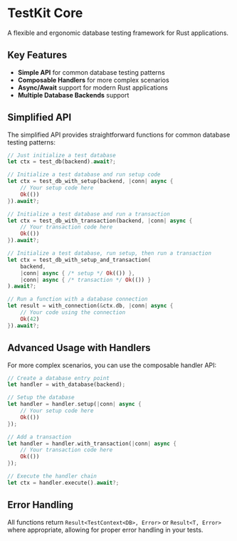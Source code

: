 # TestKit Core

A flexible and ergonomic database testing framework for Rust applications.

## Key Features

- **Simple API** for common database testing patterns
- **Composable Handlers** for more complex scenarios
- **Async/Await** support for modern Rust applications
- **Multiple Database Backends** support

## Simplified API

The simplified API provides straightforward functions for common database testing patterns:

```rust
// Just initialize a test database
let ctx = test_db(backend).await?;

// Initialize a test database and run setup code
let ctx = test_db_with_setup(backend, |conn| async {
    // Your setup code here
    Ok(())
}).await?;

// Initialize a test database and run a transaction
let ctx = test_db_with_transaction(backend, |conn| async {
    // Your transaction code here
    Ok(())
}).await?;

// Initialize a test database, run setup, then run a transaction
let ctx = test_db_with_setup_and_transaction(
    backend,
    |conn| async { /* setup */ Ok(()) },
    |conn| async { /* transaction */ Ok(()) }
).await?;

// Run a function with a database connection
let result = with_connection(&ctx.db, |conn| async {
    // Your code using the connection
    Ok(42)
}).await?;
```

## Advanced Usage with Handlers

For more complex scenarios, you can use the composable handler API:

```rust
// Create a database entry point
let handler = with_database(backend);

// Setup the database
let handler = handler.setup(|conn| async {
    // Your setup code here
    Ok(())
});

// Add a transaction
let handler = handler.with_transaction(|conn| async {
    // Your transaction code here
    Ok(())
});

// Execute the handler chain
let ctx = handler.execute().await?;
```

## Error Handling

All functions return `Result<TestContext<DB>, Error>` or `Result<T, Error>` where appropriate, allowing for proper error handling in your tests.


